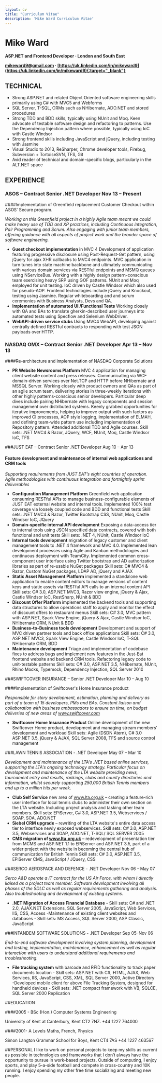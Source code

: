 ```yaml
---
layout: cv
title: "Curriculum Vitae"
description: 'Mike Ward Curriculum Vitae'
---
```

# Mike Ward

**ASP.NET and Frontend Developer &middot; London and South East**

**[mikeward9@gmail.com](mailto:mikeward9@gmail.com) &middot; [https://uk.linkedin.com/in/mikeward9](https://uk.linkedin.com/in/mikeward9){:target="_blank"}** 

## TECHNICAL
- Strong ASP.NET and related Object Oriented software engineering skills primarily using C# with MVC5 and Webforms
- SQL Server, T-SQL, ORMs such as NHibernate, ADO.NET and stored procedures
- Strong TDD and BDD skills, typically using NUnit and Moq. Keen advocate of testable software design and refactoring to patterns. Use the Dependency Injection pattern where possible, typically using IoC with Castle Windsor
- Strong frontend skills including JavaScript and jQuery, including testing with Jasmine
- Visual Studio to 2013, ReSharper, Chrome developer tools, Firebug, Subversion + TortoiseSVN, TFS, Git 
- Avid reader of technical and domain-specific blogs, particularly in the ALT.NET space

## EXPERIENCE

### ASOS – Contract Senior .NET Developer Nov 13 – Present

####Implementation of Greenfield replacement Customer Checkout within ASOS’ Secure program.

*Working on this Greenfield project in a highly Agile team meant we could make heavy use of TDD and XP practices, including Continuous Integration, Pair Programming and Scrum. Also engaging with junior team members, offering guidance with all aspects of project work and the broader space of software engineering.*

- **Guest checkout implementation** in MVC 4 Development of application featuring progressive disclosure using Post-Request-Get pattern, using jQuery for ajax XHR callbacks to MVC4 endpoints. MVC application in turn tunes into state machine backbone and ultimately communicating with various domain services via RESTful endpoints and MSMQ queues using NServiceBus.  Working with a highly design pattern-conscious team exercising heavy SRP using GOF patterns. NUnit and Moq employed for unit testing. IoC driven by Castle Windsor which also used for pseudo-AOP. Frontend technologies include jQuery and Knockout, testing using Jasmine. Regular whiteboarding and and scrum ceremonies with Business Analysts, Devs and QA. 
- **Implementation of automated UI /Functional Tests** Working closely with QA and BAs to translate gherkin-described user journeys into automated tests using Specflow and Selenium WebDriver.
- **WebAPI-driven service stubs** Using MVC4 WebAPI, developing against centrally defined RESTful contracts to responding with test JSON payloads over HTTP.

### NASDAQ OMX – Contract Senior .NET Developer Apr 13 – Nov 13

####Re-architecture and implementation of NASDAQ Corporate Solutions

- **PR Website Newsrooms Platform** MVC 4 application for managing client website content and press releases. Communicating via WCF domain-driven services over Net.TCP and HTTP before NHibernate and MSSQL Server.  Working closely with product owners and QAs as part of an agile scrum team, delivering stories in three-weekly iterations with other highly patterns-conscious senior developers.  Particular deep dives include pairing NHibernate with legacy components and session management over distributed systems.  Keenly grabbed opportunities for iterative improvements, helping to improve output with such factors as improved CI processes, AOP style logging, implementation of ELMAH, and defining team-wide pattern use including implementation of Repository pattern.  Attended additional TDD and Agile courses.   Skill sets: .NET MVC4 & Razor, JQuery, WCF, NUnit, Moq, Castle Windsor IoC, TFS

###JUST EAT – Contract Senior .NET Developer Aug 10 – Apr 13

#### Feature development and maintenance of internal web applications and CRM tools

*Supporting requirements from JUST EAT’s eight countries of operation. Agile methodologies with continuous integration and fortnightly sprint deliverables*

- **Configuration Management Platform** Greenfield web application consuming RESTful APIs to manage business-configurable elements of JUST EAT external website and internal tools. Implemented 100% test coverage via loosely coupled code and BDD and functional tests Skill sets: .NET MVC4 & Razor, Twitter Bootstrap CSS, NUnit, Moq, Castle Windsor IoC, JQuery
- **Domain-specific internal API development** Exposing a data-access tier to internal tools using JSON specified data contracts, covered with both functional and unit tests Skill sets: .NET 4,  NUnit, Castle Windsor IoC
- **Internal tools development** migration of legacy customer and client management tools to .NET 4 framework and MVC 4.0. Implemented lean development processes using Agile and Kanban methodologies and continuous deployment with TeamCity. Implemented common cross-component user interface using Twitter bootstrap and AD authorization libraries as part of re-usable NuGet packages Skill sets: C# MVC4 & Razor, Custom NuGet packages, LDAP AD, jQuery and AJAX
- **Static Asset Management Platform** implemented a standalone web application to enable content editors to manage versions of content keys and static assets via RESTful API calls to an internal content API     Skill sets: C# 3.0, ASP.NET MVC3, Razor view engine, jQuery & Ajax, Castle Windsor IoC, RestSharp, NUnit & BDD
- **Discount Offer Platform** implemented the backend tools and supporting data structures to allow operations staff to apply and monitor the effect of discount offers to restaurant menus    Skill sets: C# 3.0, MVC pattern with ASP.NET, Spark View Engine, jQuery & Ajax, Castle Windsor IoC, NHibernate ORM, NUnit & BDD
- **Business-to-Business tools development** Development and support of MVC driven partner tools and back office applications Skill sets: C# 3.0, ASP.NET MVC3, Spark View Engine, Castle Windsor IoC, T-SQL NHibernate ORM, BDD
- **Maintenance development** Triage and implementation of codebase fixes to address bugs and implement new features in the Just-Eat frontend website and backend CRM tools. Refactoring legacy code to unit-testable patterns Skill sets: C# 3.0, ASP.NET 3.5, NHibernate, NUnit, Rhino Mocks, Typemock, Dependency Injection, SQL Server 2010

###SWIFTCOVER INSURANCE – Senior .NET Developer Mar 10 – Aug 10 

####Implementation of Swiftcover's Home Insurance product

*Responsible for story development, estimation, planning and delivery as part of a team of 15 developers, PMs and BAs. Constant liaison and collaboration with business ambassadors to ensure on time, on budget deliveries of new areas of www.swiftcover.com*  

- **Swiftcover Home Insurance Product**
Online development of the new Swiftcover Home product, development and managing stream members' development and workload Skill sets: Agile (DSDN Atern), C# 3.0 ASP.NET 3.5, jQuery & AJAX, SQL Server 2008, TFS and source control management 

###LAWN TENNIS ASSOCIATION - .NET Developer May 07 – Mar 10  

*Development and maintenance of the LTA's .NET based online services, supporting the LTA's ongoing technology strategy. 
Particular focus on development and maintenance of the LTA website providing news, tournament entry and results, rankings, clubs and county directories and information, whilst securely supporting 250,000 British Tennis members and up to a million hits per week.*

- **Club Self Service** new area of www.lta.org.uk – creating a feature-rich user interface for local tennis clubs to administer their own section on the LTA website. Including project analysis and tasking other team members. Skill sets: EPiServer, C# 3.0, ASP.NET 3.5, Webservices / SOAP, SOA, ADO.NET 
- **Siebel CRM upgrade** – rewriting of the LTA website's entire data access tier to interface newly exposed webservices. Skill sets: C# 3.0, ASP.NET 3.5, Webservices and SOAP, ADO.NET, T-SQL/ SQL SERVER 2005 
- **CMS migration of www.lta.org.uk** – redevelopment of presentation tier from MCMS and ASP.NET 1.1 to EPiServer and ASP.NET 3.5, part of a wider project with the website in becoming the central hub of communication for British Tennis Skill sets: C# 3.0, ASP.NET 3.5, EPiServer CMS, JavaScript / JQuery, CSS 

###SERCO AEROSPACE AND DEFENCE - .NET Developer Nov 06 - May 07

*Serco A&D operate a IT contract for the US Air Force, with whom I directly liaised as a project team member. Software development involving all phases of the SDLC as well as regular requirements gathering and analysis. Also troubleshooting and development of existing systems.* 

- **.NET Migration of Access Financial Database** - Skill sets: C# and .NET 2.0, AJAX.NET Extensions, SQL Server 2005, JavaScript, Web Services, IIS, CSS, Access 
-Maintenance of existing client websites and databases - Skill sets: MS Access, SQL Server 2000, ASP Classic, JavaScript 

###INTANDEM SOFTWARE SOLUTIONS - .NET Developer Sep 05–Nov 06

*End-to-end software development involving system planning, development and testing, implementation, maintenance, enhancement as well as regular interaction with users to understand additional requirements and troubleshooting.*

- **File tracking system** with barcode and RFID functionality to track paper documents location - Skill sets: ASP.NET with C#, HTML, AJAX, Web Services, IIS, JavaScript, CSS, XML, SQL Server 2000, Active Directory
-Developed mobile client for above File Tracking System, designed for handheld devices - Skill sets: .NET compact framework with VB, SQLCE, SQL Server 2000 Replication 

##EDUCATION

####2005 - BSc (Hon.) Computer Systems Engineering

University of Kent at Canterbury, Kent CT2 7NZ. +44 1227 764000 

####2001- A Levels Maths, French, Physics

Simon Langton Grammar School for Boys, Kent CT4 7AS +44 1227 463567 

##PERSONAL
I like to work on personal projects to keep my skills as current as possible in technologies and frameworks that I don’t always have the opportunity to pursue in work-based projects. Outside of computing, I enjoy sports, and play 5-a-side football and compete in cross-country and 10K running.  I enjoy spending my other free time socializing and meeting new people. 

